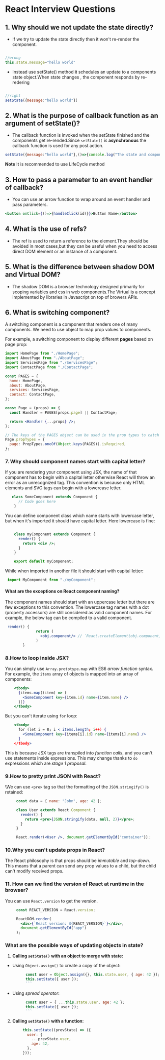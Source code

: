 # React Interview Questions

## 1. Why should we not update the state directly?

- If we try to update the state directly then it won't re-render the component.
```jsx harmony

//wrong 
this.state.message="hello world"

```


- Instead use setState() method it schedules an update to a components state object.When state changes , the component responds by re-redering

```jsx harmony

//right
setState({message:"hello world"})
```

## 2. What is the purpose of callback function as an argument of setState()?
- The callback function is invoked when the setState finished and the components get re-rended.Since `setState()` is __asynchronous__ the callback function is used for any post action.

```jsx harmony
setState({message:"hello world"},()=>{console.log("The state and component re-rendered")})
```
__Note__ It is recommended to use LifeCycle method

## 3. How to pass a parameter to an event handler of callback?
- You can use an arrow function to wrap around an event handler and pass parameters.
```jsx harmony
<button onClick={()=>{handleClick(id)}}>Button Name</button>
```
## 4. What is the use of refs?

- The ref is used to return a reference to the element.They should be avoided in most cases,but they can be useful when you need to access direct DOM element or an instance of a component.
## 5. What is the difference between shadow DOM and Virtual DOM?
- The shadow DOM is a browser technology designed primarily for scoping variables and css in web components.The Virtual is a concept implemented by libraries in Javascript on top of browers APIs.
## 6. What is switching component?
A switching component is a component that renders one of many components. We need to use object to map prop values to components.

For example, a switching component to display different __pages__ based on page prop:
```jsx harmony
import HomePage from "./HomePage";
import AboutPage from "./AboutPage";
import ServicesPage from "./ServicesPage";
import ContactPage from "./ContactPage";

const PAGES = {
  home: HomePage,
  about: AboutPage,
  services: ServicesPage,
  contact: ContactPage,
};

const Page = (props) => {
  const Handler = PAGES[props.page] || ContactPage;

  return <Handler {...props} />;
};

// The keys of the PAGES object can be used in the prop types to catch dev-time errors.
Page.propTypes = {
  page: PropTypes.oneOf(Object.keys(PAGES)).isRequired,
};

```



###  7. Why should component names start with capital letter?

If you are rendering your component using JSX, the name of that component has to begin with a capital letter otherwise React will throw an error as an unrecognized tag. This convention is because only HTML elements and SVG tags can begin with a lowercase letter.

```jsx harmony
   class SomeComponent extends Component {
      // Code goes here
    }

```

    
 


You can define component class which name starts with lowercase letter, but when it's imported it should have capital letter. Here lowercase is fine:

```jsx harmony

    class myComponent extends Component {
      render() {
        return <div />;
      }
    }

    export default myComponent;

```

While when imported in another file it should start with capital letter:
```jsx harmony
 import MyComponent from "./myComponent";


```
   
#### What are the exceptions on React component naming?
The component names should start with an uppercase letter but there are few exceptions to this convention. The lowercase tag names with a dot (property accessors) are still considered as valid component names.
    For example, the below tag can be compiled to a valid component.
```jsx harmony
 render() {
              return (
                <obj.component/> // `React.createElement(obj.component)`
              )
        }

```
### 8.How to loop inside JSX?
You can simply use `Array.prototype.map` with ES6 _arrow function_ syntax.
For example, the `items` array of objects is mapped into an array of components:

```jsx harmony
    <tbody>
      {items.map((item) => (
        <SomeComponent key={item.id} name={item.name} />
      ))}
    </tbody>
```

But you can't iterate using `for` loop:

```jsx harmony
    <tbody>
      for (let i = 0; i < items.length; i++) {
        <SomeComponent key={items[i].id} name={items[i].name} />
      }
    </tbody>
```

This is because JSX tags are transpiled into _function calls_, and you can't use statements inside expressions. This may change thanks to `do` expressions which are _stage 1 proposal_.

### 9.How to pretty print JSON with React?
\We can use `<pre>` tag so that the formatting of the `JSON.stringify()` is retained:
```jsx harmony
     const data = { name: "John", age: 42 };

     class User extends React.Component {
       render() {
         return <pre>{JSON.stringify(data, null, 2)}</pre>;
       }
     }

     React.render(<User />, document.getElementById("container"));
```

 ### 10.Why you can't update props in React?
The React philosophy is that props should be _immutable_ and _top-down_. This means that a parent can send any prop values to a child, but the child can't modify received props.

### 11. How can we find the version of React at runtime in the browser?
You can use `React.version` to get the version.
```jsx harmony
     const REACT_VERSION = React.version;

     ReactDOM.render(
       <div>{`React version: ${REACT_VERSION}`}</div>,
       document.getElementById("app")
     );
```

### What are the possible ways of updating objects in state?

1. **Calling `setState()` with an object to merge with state:**

- Using `Object.assign()` to create a copy of the object:

    ```javascript
          const user = Object.assign({}, this.state.user, { age: 42 });
          this.setState({ user });
          ```
 - Using _spread operator_:

    ```javascript
          const user = { ...this.state.user, age: 42 };
          this.setState({ user });
          ```

2. **Calling `setState()` with a function:**

```javascript
        this.setState((prevState) => ({
          user: {
            ...prevState.user,
            age: 42,
          },
        }));
```
